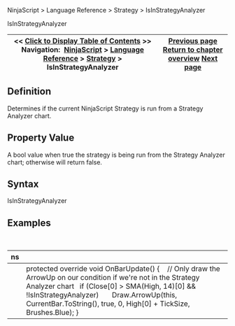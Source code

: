 ﻿
NinjaScript > Language Reference > Strategy > IsInStrategyAnalyzer

IsInStrategyAnalyzer

| << [Click to Display Table of Contents](isinstrategyanalyer.md) >> **Navigation:**     [NinjaScript](ninjascript-1.md) > [Language Reference](language_reference_wip-1.md) > [Strategy](strategy-1.md) > IsInStrategyAnalyzer | [Previous page](isinstantiatedoneachoptimizationiteration-1.md) [Return to chapter overview](strategy-1.md) [Next page](istradinghoursbreaklinevisible-1.md) |
| --- | --- |
## Definition
Determines if the current NinjaScript Strategy is run from a Strategy Analyzer chart.
 
## Property Value
A bool value when true the strategy is being run from the Strategy Analyzer chart; otherwise will return false.
 
## Syntax
IsInStrategyAnalyzer
 
## Examples
 

| ns | |
| --- | --- |
|  | protected override void OnBarUpdate() {     // Only draw the ArrowUp on our condition if we're not in the Strategy Analyzer chart    if (Close[0] > SMA(High, 14)[0] && !IsInStrategyAnalyzer)        Draw.ArrowUp(this, CurrentBar.ToString(), true, 0, High[0] + TickSize, Brushes.Blue); } |

